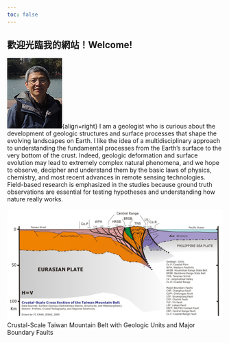 ```yaml
---
toc: false
---
```

## 歡迎光臨我的網站！Welcome!  
![Avater](assets/avatar/Chanyc.jpg){align=right}
I am a geologist who is curious about the development of geologic structures and surface processes that shape the evolving landscapes on Earth. I like the idea of a multidisciplinary approach to understanding the fundamental processes from the Earth’s surface to the very bottom of the crust. Indeed, geologic deformation and surface evolution may lead to extremely complex natural phenomena, and we hope to observe, decipher and understand them by the basic laws of physics, chemistry, and most recent advances in remote sensing technologies. Field-based research is emphasized in the studies because ground truth observations are essential for testing hypotheses and understanding how nature really works.   
  
![Crustal-Scale Taiwan Mountain Belt with Geologic Units and Major Boundary Faults](./assets/Taiwan_Cross_Section_Chan2005.jpg)  
Crustal-Scale Taiwan Mountain Belt with Geologic Units and Major Boundary Faults    
